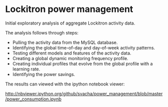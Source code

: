 Lockitron power management
================

Initial exploratory analysis of aggregate Lockitron activity data. 


The analysis follows through steps:

- Pulling the activity data from the MySQL database.
- Identifying the global time-of-day and day-of-week activity patterns.
- Testing different models and features of the activity data.
- Creating a global dynamic monitoring frequency profile.
- Creating individual profiles that evolve from the global profile with a learning rate.
- Identifying the power savings.

The results can viewed with the ipython notebook viewer:

http://nbviewer.ipython.org/github/svacha/power_management/blob/master/power_consumption.ipynb
